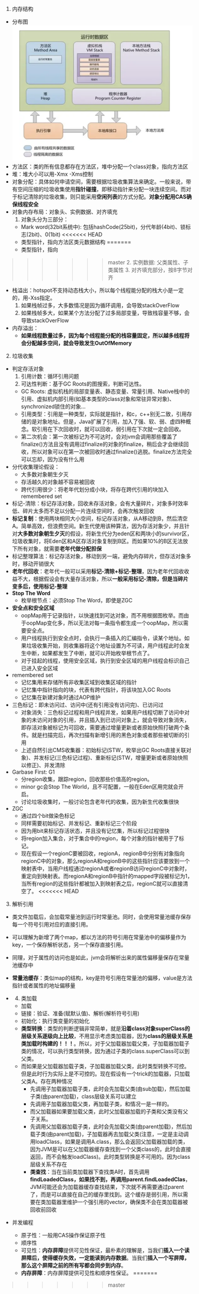 1. 内存结构
  * 分布图
  ![内存结构](resource/jvm_memory.png)
  * 方法区：类的所有信息都存在方法区，堆中分配一个class对象，指向方法区
  * 堆：堆大小可以用-Xmx -Xms控制
  * 对象分配：具体如何申请空间，需要根据垃圾收集算法来确定。一般来说，带有空间压缩的垃圾收集使用**指针碰撞**，即移动指针来分配一块连续空间。而对于标记清除的垃圾收集，则只能采用**空闲列表**的方式分配。**对象分配用CAS确保线程安全**
  * 对象内存布局：对象头、实例数据、对齐填充
    1. 对象头分为三部分：
      * Mark word(32bit系统中): 包括hashCode(25bit)，分代年龄(4bit)、锁标志(2bit)、0(1bit)
<<<<<<< HEAD
      * 类型指针，指向方法区类元数据结构
=======
      * 类型指针，指向
>>>>>>> master
    2. 实例数据: 父类属性、子类属性
    3. 对齐填充部分，按8字节对齐
  * 栈溢出：hotspot不支持动态栈大小，所以每个线程能分配的栈大小是一定的，用-Xss指定。
    1. 如果栈帧过多，大多数情况是因为循环调用，会导致stackOverFlow
    2. 如果栈帧多大，如果某个方法分配了过多局部变量，导致栈容量不够，会导致stackOverFlow
  * 内存溢出：
    * **如果线程数量过多，因为每个线程能分配的栈容量固定，所以越多线程将会分配越多空间，就会导致发生OutOfMemory**
2. 垃圾收集
  * 判定存活对象
    1. 引用计数：循环引用问题
    2. 可达性判断：基于GC Roots的图搜索，判断可达性。
      * GC Roots: 虚拟机栈的局部变量表、静态变量、常量引用、Native栈中的引用、虚拟机内部引用(如基本类型的class对象和常驻异常对象)、synchronized锁住的对象...
    * 引用类型：引用是一种类型，实际就是指针，和c，c++别无二致，引用存储的是对象地址。但是，Java扩展了引用，加入了强、软、弱、虚四种概念。软引用在下次回收时，就可以回收，弱引用在下次就一定会回收。
    * 第二次机会：第一次被标记为不可达时，会对jvm会调用那些覆盖了finalize()方法且没有调用过finalize的对象的finalize，稍后会才会继续回收，所以对象可以在第一次被回收时通过finalize()逃脱。finalize方法完全可以忘却，因为没有什么用
  * 分代收集理论假设：
    * 大多数对象朝生夕灭
    * 存活越久的对象越不容易被回收
    * 跨代引用很少：将老年代划分成小块，将存在跨代引用的块加入remembered set
  * 标记-清除：标记存活对象，回收未存活对象，会有大量碎片，对象多时效率低、碎片太多而不足以分配一片连续空间时，会再次触发回收
  * **标记复制**：使用两块相同大小空间，标记存活对象，从A移动到B，然后清空A。简单高效，但浪费空间。新生代使用该种算法，因为存活对象少，并且针对**大多数对象朝生夕灭**的假设，将新生代分为eden区和两块小的survivor区，垃圾收集时，将Eden区和A区存活对象复制到B区。而如果10%的B区无法放下所有对象，就需要**老年代做分配担保**
  * 标记整理算法：标记存活对象，移动到另一端，避免内存碎片，但存活对象多时，移动开销很大
  * **老年代回收**：老年代一般可以采用**标记-清除+标记-整理**，因为老年代回收收益不大，根据假设会有大量存活对象，所以**一般采用标记-清除，但是当碎片变多后，使用标记-整理**
  * **Stop The Word**
    * 枚举根节点：必须Stop The Word，即使是ZGC
  * **安全点和安全区域**
    * oopMap用于记录指针，以快速找到可达对象，而不用根据图枚举。而由于oopMap变化多，所以无法对每一条指令都生成一个oopMap，所以需要安全点。
    * 用户线程执行到安全点时，会执行一条插入的汇编指令，读某个地址。如果垃圾收集开始，则收集器将这个地址设置为不可读，用户线程此时会发生中断，如果都发生了中断，就可以开始枚举根节点了。
    * 对于挂起的线程，使用安全区域，执行到安全区域的用户线程会标识自己已进入安全区域
  * remembered set
    * 记忆集用来存储所有非收集区域到收集区域的指针
    * 记忆集中指针指向的块，代表有跨代指针，将该块加入GC Roots
    * 记忆集在新建对象时通过AOP维护
  * 三色标记：即未访问过、访问中(还有引用没有访问完)、已访问过
    * 对象消失：三色标记过程和用户线程并发，如果用户线程切断了访问中对象的未访问对象的引用，并且插入到已访问对象上，就会导致对象消失，即存活对象被标记为可回收，需要通过增量更新或者原始快照打破两个条件。就是扫描完后，再次扫描有新增引用的黑色对象或者那些被切断的引用
    * 上述自然引出CMS收集器：初始标记(STW，枚举出GC Roots直接关联对象)、并发标记(三色标记过程)、重新标记(STW，增量更新或者原始快照以修正)、并发清除
  * Garbase First: G1
    * 分region收集，跟踪region，回收那些价值高的region。
    * minor gc会Stop The World，且不可配置，一般在Eden区用完就会开启。
    * 讨论垃圾收集时，一般讨论包含老年代的收集，因为新生代收集很快
  * ZGC
    * 通过四个bit做染色标记
    * 同样需要初始标记、并发标记、重新标记三个阶段
    * 因为用bit来标记存活状态，并且没有记忆集，所以标记过程很快
    * 将region加入集合，对于集合中的region，每个对象的指针被用于了标记。
    * 现在假设一个regionC要被回收，regionA，regionB中分别有对象指向regionC中的对象，那么regionA和regionB中的这些指针应该要放到一个映射表中，当用户线程通过regionA或者regionB访问regionC中对象时，重定向到映射表。而regionA和regionB中指针的mapped字段被标记为1，当所有region的这些指针都被加入到映射表之后，regionC就可以直接清空了。
<<<<<<< HEAD
3. 解析引用
  * 类文件加载后，会加载常量池到运行时常量池。同时，会使用常量池缓存保存每一个符号引用对应的直接引用。
  * 可以理解为新增了两个map，都以方法的符号引用在常量池中的偏移量作为key，一个保存解析状态，另一个保存直接引用。
  * 同理，对于属性的访问也是如此，jvm会将解析出来的属性偏移量保存在常量池缓存中
  * **常量池缓存**：类似map的结构，key是符号引用在常量池的偏移，value是方法指针或者属性的地址偏移量
* 4. 类加载
  * 加载
  * 链接：验证、准备(赋默认值)、解析(解析符号引用)
  * 初始化：执行类变量的初始化
  * **类型转换**：类型的判断逻辑非常简单，就是**沿着class对象superClass的层级关系逐级向上比较**，不用显示考虑类加载器，因为**class的层级关系是类加载时构建的！！！**。所以，对于父加载器加载父类，子加载器加载子类的情况，可以执行类型转换，因为通过子类的class.superClass可以到父类。
  * 而如果是父加载器加载子类，子加载器加载父类，此时类型转换不可控。但是此时行为实际上是不可控的。现在假设有一个trick的加载器，只加载父类A。存在两种情况
    * 先调用子加载器加载子类，此时会先加载父类(由sub加载)，然后加载子类(由parent加载)，class层级关系可以建立
    * 先调用子加载器加载父类，再加载子类，和情况一是一样的。
    * 而父加载器如果要加载父类，此时父加载器加载的子类和父类没有父子关系。
    * 先调用父加载器加载子类，此时会先加载父类(由parent加载)，然后加载子类(由parent加载)，子加载器再去加载父类(注意，一定是主动调用loadClass，如果是调用A.class，那么会返回父加载器加载的类，因为JVM是可以在父加载器缓存查找到一个父类class的，此时会直接返回，而不会触发loadClass)。此时类型转换是不可用的。因为class层级关系不存在
    * **类查找**：当在当前类加载器下查找类A时，首先调用**findLoadedClass，如果找不到，再调用parent.findLoadedClas**，JVM可能还会为加载器缓存查找结果，下次就不再需要通过parent了，而是可以直接在自己的缓存里找到。这个缓存是弱引用，所以需要在类加载器里维护一个强引用的vector，确保类不会在类加载器被回收前回收
      
* 并发编程
  * 原子性：一般用CAS操作保证原子性
  * 顺序性
  * 可见性：**内存屏障**提供可见性保证，最朴素的理解是，当我们**插入一个读屏障后，使得缓存失效，一定能读到内存数据**。当我们**插入一个写屏障，那么这个屏障之前的所有写都会同步到内存**。
  * **内存屏障**：内存屏障提供可见性和顺序性保证。
=======
      
>>>>>>> master
